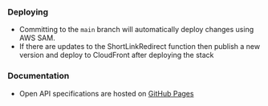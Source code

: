 ### Deploying

- Committing to the `main` branch will automatically deploy changes using AWS SAM.
- If there are updates to the ShortLinkRedirect function then publish a new version and deploy to CloudFront after deploying the stack

### Documentation
- Open API specifications are hosted on [GitHub Pages](https://terryjharrison.github.io/see-this-api/)